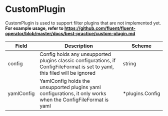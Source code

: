 # CustomPlugin

CustomPlugin is used to support filter plugins that are not implemented yet. <br /> **For example usage, refer to https://github.com/fluent/fluent-operator/blob/master/docs/best-practice/custom-plugin.md**


| Field | Description | Scheme |
| ----- | ----------- | ------ |
| config | Config holds any unsupported plugins classic configurations, if ConfigFileFormat is set to yaml, this filed will be ignored | string |
| yamlConfig | YamlConfig holds the unsupported plugins yaml configurations, it only works when the ConfigFileFormat is yaml | *plugins.Config |
